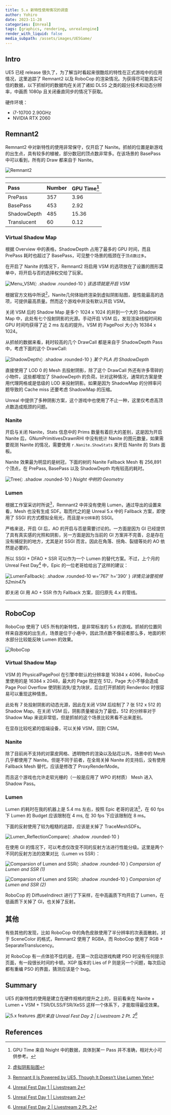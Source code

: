 ```yaml
---
title: 5.x 新特性使用情况的调查
author: Yohiro
date: 2023-11-28
categories: [Unreal]
tags: [graphics, rendering, unrealengine]
render_with_liquid: false
media_subpath: /assets/images/UE5Game/
---
```

## Intro

UE5 已经 release 很久了，为了解当时看起来很酷炫的特性在正式游戏中的应用情况，这里追踪了 Remnant2 以及 RoboCop 的渲染情况。为获得尽可能真实可信的数据，以下抓帧时的数据均在关闭了诸如 DLSS 之类的超分技术和动态分辨率，中画质 1080p 且关闭垂直同步的情况下获取。

硬件环境：

- i7-10700 2.90GHz
- NVIDIA RTX 2060

## Remnant2

Remnant2 中对新特性的使用非常保守，仅开启了 Nanite。抓帧的位置是新游戏的出生点，具有较多的植被，部分数冠的顶点数非常多。在该场景的 BasePass 中可以看到，所有的 Draw 都来自于 Nanite。

![Remnant2](Remnant2.png)

---

| Pass        | Number | GPU Time[^Tip] |
|:------------|:-------|:---------------|
| PrePass     | 357    | 3.96           |
| BasePass    | 453    | 2.92           |
| ShadowDepth | 485    | 15.36          |
| Translucent | 60     | 0.12           |

### Virtual Shadow Map

根据 Overview 中的表格，ShadowDepth 占用了最多的 GPU 时间，而且 PrePass 耗时也超过了 BasePass，可见整个场景的瓶颈在于`顶点数过多`。

在开启了 Nanite 的情况下，Remnant2 将启用 VSM 的选项放在了设置的图形菜单中，将开启与否的选择权交给了玩家。

![Menu_VSM](Menu_VSM.png){: .shadow .rounded-10 }
_该选项就是开启 VSM_

根据官方文档中所说[^VSM]，Nanite几何体始终渲染到虚拟阴影贴图，是性能最高的选项，可提供最高质量。然而这个游戏中并没有默认开启 VSM。

关闭 VSM 后的 Shadow Map 是多个 1024 x 1024 的并到一个大的 Shadow Map 中，此处有七个投射阴影的光源。手动开启 VSM 后，发现渲染线程时间和 GPU 时间均获得了近 2 ms 左右的提升。VSM 的 PagePool 大小为 16384 x 1024。

从抓帧的数据来看，耗时较高的几个 DrawCall 都是来自于 ShadowDepth Pass 中，考虑下面的这个 DrawCall:

![ShadowDepth](ShadowDepth_Hot.png){: .shadow .rounded-10 }
_某个 PLA 的 ShadowDepth_

直接使用了 LOD 0 的 Mesh 去投射阴影，除了这个 DrawCall 外还有许多零碎的小物件，这些都增加了 ShadowDepth 的负荷。针对这种情况，通常的方案是使用代理网格或是低级的 LOD 来投射阴影。如果是因为 ShadowMap 的分辨率问题导致的 Cache miss 还要考虑 ShadowMap 的压缩。

Unreal 中提供了多种阴影方案，这个游戏中也使用了不止一种，这里仅考虑高顶点数造成瓶颈的问题。

### Nanite

开启与关闭 Nanite，Stats 信息中的 Prims 数量有着巨大的差别，这是因为开启 Nanite 后，GNumPrimitivesDrawnRHI 中没有统计 Nanite 的图元数量，如果需要观测 Nanite 的情况，需要使用 `r.Nanite.ShowStats` 来开启 Nanite 的 Stats 面板。

Nanite 效果最为明显的是树冠，下面的树的 Nanite Fallback Mesh 有 256,891 个顶点，在 PrePass, BasePass 以及 ShadowDepth 均有较高的耗时。

![Tree](Foliage_Hot.png){: .shadow .rounded-10 }
_Nsight 中树的 Geometry_

### Lumen

根据工作室采访时所说[^Ref]，Remnant2 中并没有使用 Lumen，通过导出的设置来看，Mesh 也没有生成 SDF。取而代之的是 Unreal 5.x 中的 Fallback 方案，即使用了 SSGI 的方式模拟全局光，而且是`半分辨率`的 SSGI。

严格来说，开启 GI 后，AO 的开启与否是需要讨论的。一方面是因为 GI 已经提供了具有真实感的光照和阴影，另一方面是因为当前的 GI 方案并不完善，总是存在没有捕捉到的地方，尤其是对 SSGI 而言。因此在角落、拐角、裂缝等处的 AO 依然是必要的。

所以 SSGI + DFAO + SSR 可以作为一个 Lumen 的替代方案。不过，上个月的 Unreal Fest Day[^Tip1] 中，Epic 的一位老哥给给出了这样的建议：

![LumenFallback](LumenFallback.png){: .shadow .rounded-10 w='767' h='390' }
_详情见油管视频  52min47s_

即关闭 GI 用 AO + SSR 作为 Fallback 方案，回归原先 4.x 的管线。

---

## RoboCop

RoboCop 使用了 UE5 所有的新特性，是非常标准的 5.x 的游戏。抓帧的位置同样来自游戏的出生点，场景是位于小巷中，因此顶点数不像前者那么多，地面的积水部分比较能反映 Lumen 的效果。

![RoboCop](RoboCop.png)

### Virtual Shadow Map

VSM 的 PhysicalPagePool 在引擎中默认的分辨率是 16384 x 4096，RoboCop 里使用的是 16384 x 2048，最大的 Page 限定在 512，Page 大小不够会造成 Page Pool Overflow 使阴影消失/变为块状，后台打开抓帧的 Renderdoc 时很容易可以重现这种情景。

此处有 7 处投射阴影的动态光源，因此在关闭 VSM 后绘制了 7 张 512 x 512 的 Shadow Map。在关闭 VSM 后，阴影质量被设为了最低，512 的分辨率对于 Shadow Map 来说非常低，但是抓帧的这个场景比较黑看不出来差别。

在显存比较吃紧的低端设备，可以关掉 VSM，回到 CSM。

### Nanite

除了目前尚不支持的对蒙皮网格、透明物件的渲染以及贴花以外，场景中的 Mesh 几乎都使用了 Nanite。但是不同于前者，在全局关掉 Nanite 的支持后，没有使用 Fallback Mesh 替代，应该是修改了 ProxyRenderMode。

而且这个游戏也允许走软光栅的（一般是应用了 WPO 的材质） Mesh 进入 Shadow Pass。

### Lumen

Lumen 的耗时在我的机器上是 5.4 ms 左右，按照 Epic 老哥的说法[^Tip1]，在 60 fps 下 Lumen 的 Budget 应该限制在 4 ms, 在 30 fps 下应该限制在 8 ms。

下面的反射使用了较为粗糙的追踪，应该是关掉了 TraceMeshSDFs。

![Lumen_ReflectionCompare](ReflectionCompare.png){: .shadow .rounded-10 }

在使用 GI 的情况下，可以考虑仅改变不同的反射方法进行性能分级。这里是两个不同的反射方法的效果对比（Lumen vs SSR）：

![Comparsion of Lumen and SSR](RoboCop_Reflection.png){: .shadow .rounded-10 }
_Comparsion of Lumen and SSR (1)_

![Comparsion of Lumen and SSR](RoboCop_Reflection2.png){: .shadow .rounded-10 }
_Comparsion of Lumen and SSR (2)_

RoboCop 的 DiffuseIndirect 进行了下采样，在中高画质下均开启了 Lumen，在低画质下关掉了 GI，也关掉了反射。

## 其他

有些其他的发现，比如 RoboCop 中的角色皮肤使用了半分辨率的次表面散射。对于 SceneColor 的格式，Remnant2 使用了 RGBA，而 RoboCop 使用了 RGB + SeparateTranslucency。

对 RoboCop 有一点体验不佳的是，在第一次启动游戏构建 PSO 时没有任何提示页面，有一段很长时间的卡顿。XGP 版本的 Lies of P 则是另一个问题，每次启动都有重编 PSO 的界面，猜测应该是个 bug。

## Summary

UE5 的新特性的使用是建立在硬件规格的提升之上的，目前看来在 Nanite + Lumen + VSM + TSR/DLSS/FSR/XeSS 这样一个体系下，才能取得最佳效果。

![5.x features](5dotx.png)
_图片来自 Unreal Fest Day 2 \| Livestream 2 Pt. 2[^Fest]_

## References

[^Tip]: GPU Time 来自 Nsight 中的数据，具体到某一 Pass 并不准确，相对大小可供参考。
[^VSM]: [虚拟阴影贴图](https://docs.unrealengine.com/5.3/zh-CN/virtual-shadow-maps-in-unreal-engine/)
[^Ref]: [Remnant II Is Powered by UE5, Though It Doesn’t Use Lumen Yet](https://wccftech.com/remnant-ii-is-powered-by-ue5-though-it-doesnt-use-lumen-yet/)
[^Tip1]: [Unreal Fest Day 1 \| Livestream 2](https://www.youtube.com/watch?v=Cb63bHkWkwk&t=7701s)
[^Fest]: [Unreal Fest Day 2 \| Livestream 2 Pt. 2](https://www.youtube.com/watch?v=8eO2xdrDms8)
